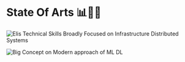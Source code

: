 # State Of Arts 📊🎨🐝


![Elis Technical Skills Broadly Focused on Infrastructure Distributed Systems](https://user-images.githubusercontent.com/91448179/200970994-aa964528-117e-452b-b954-9894a339d7f0.png)

![Big Concept on Modern approach of ML   DL](https://user-images.githubusercontent.com/91448179/201775677-f1db3c77-a71a-4492-a79a-1d092d71b880.png)

